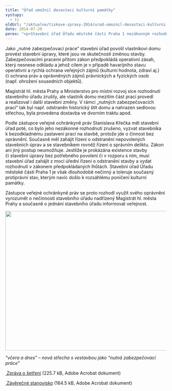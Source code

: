 ```yaml
---
title: "Úřad umožnil devastaci kulturní památky"
vystupy:
  - tz
oldUrl: "/aktualne/tiskove-zpravy-2014/urad-umoznil-devastaci-kulturni-pamatky"
date: 2014-07-29
perex: "<p>Stavební úřad Úřadu městské části Praha 1 nezákonným rozhodnutím umožnil stavební činnost, která závažným a rozsáhlým způsobem zdevastovala nemovitou kulturní památku měšťanský dům „U Tří andělů“ na Hradčanech, v Pražské památkové rezervaci – jednom z nejcennějších památkově chráněných území České republiky zapsaném i na seznamu UNESCO. </p>"
---
```


<!-- imported from the old website -->

<p>Jako „nutné zabezpečovací práce“ stavební úřad povolil vlastníkovi domu provést stavební úpravy, které jsou ve skutečnosti změnou stavby. Zabezpečovacími pracemi přitom zákon předpokládá operativní zásah, který nesnese odkladu a jehož cílem je v případě havarijního stavu operativní a rychlá ochrana veřejných zájmů (kulturní hodnota, zdraví aj.) či ochrana práv a oprávněných zájmů právnických a fyzických osob (např. ohrožení sousedních objektů). </p><p>Magistrát hl. města Prahy a Ministerstvo pro místní rozvoj sice rozhodnutí stavebního úřadu zrušily, ale vlastník domu mezitím část prací provedl a realizoval i další stavební změny. V rámci „nutných zabezpečovacích prací“ tak byl např. odstraněn historický štít domu a nahrazen sedlovou střechou, byla provedena dostavba ve dvorním traktu apod. </p><p>Podle zástupce veřejné ochránkyně práv Stanislava Křečka měl stavební úřad poté, co bylo jeho nezákonné rozhodnutí zrušeno, vyzvat stavebníka k bezodkladnému zastavení prací na stavbě, protože jde o činnost bez oprávnění. Současně měl zahájit řízení o odstranění nepovolených stavebních úprav a se stavebníkem rovněž řízení o správním deliktu. Zákon ani jiný postup neumožňuje. Jestliže je prokázána existence stavby či stavební úpravy bez potřebného povolení či v rozporu s ním, musí stavební úřad zahájit z moci úřední řízení o odstranění stavby a vydat rozhodnutí v zákonem předpokládaných lhůtách. Stavební úřad Úřadu městské části Praha 1 je však dlouhodobě nečinný a toleruje současný protiprávní stav, kterým navíc došlo k rozsáhlému poničení kulturní památky.</p><p>Zástupce veřejné ochránkyně práv se proto rozhodl využít svého oprávnění vyrozumět o nečinnosti stavebního úřadu nadřízený Magistrát hl. města Prahy a současně o jednání stavebního úřadu informovat veřejnost.</p><p><img src="https://www.ochrance.cz/uploads/RTEmagicC_3-andele.jpg.jpg" height="435" width="625" alt="" /></p><p><em>&quot;včera a dnes&quot; – nová střecha s vestavbou jako &quot;nutná zabezpečovací práce&quot;</em></p><p><a title="Otevření do nového okna" href="/uploads-import/STANOVISKA/Pamatkova_pece/Kulturni_pamatky/7637-12-JSV-ZZ.pdf" target="_blank"> Zpráva o šetření</a> (225.7 kB, Adobe Acrobat dokument)</p><p><a title="Otevření do nového okna" href="/uploads-import/STANOVISKA/Pamatkova_pece/Kulturni_pamatky/7637-12-JSV-ZSO.pdf" target="_blank"> Závěrečné stanovisko</a> (164.5 kB, Adobe Acrobat dokument)</p>
